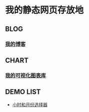 # 我的静态网页存放地

## BLOG

### [我的博客](../)

## CHART

### [我的可视化图表库](/charts/index.html)

## DEMO LIST

 - [小时和月份选择器](/demo/testDateComponent.html)